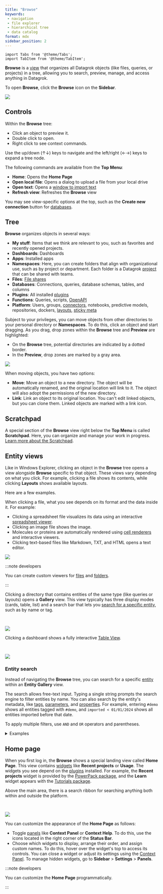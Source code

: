 ```yaml
---
title: "Browse"
keywords:
 - navigation
 - file explorer
 - hierarchical tree
 - data catalog
format: mdx
sidebar_position: 2
---
```


```mdx-code-block
import Tabs from '@theme/Tabs';
import TabItem from '@theme/TabItem';
```

**Browse** is a [view](views.md) that organizes all Datagrok objects (like
files, queries, or projects) in a tree, allowing you to search,
preview, manage, and access anything in Datagrok. 

To open **Browse**, click the **Browse** icon on the **Sidebar**.

![](img/browse-main.gif)

## Controls

Within the **Browse** tree:
* Click an object to preview it.
* Double click to open.
* Right click to see context commands.

Use the up/down (↑↓) keys to navigate and the left/right (←→) keys to expand a tree node.

The following commands are available from the **Top Menu**:

* **Home**: Opens the **Home Page**
* **Open local file**: Opens a dialog to upload a file from your local drive
* **Open text**: Opens a [window to import text](../../../access/files/files.mdx#)
* **Refresh view**: Refreshes the **Browse** view

You may see view-specific options at the top, such as the **Create new connection** button for [databases](../../../access/databases/databases.mdx).

## Tree

**Browse** organizes objects in several ways:

* **My stuff**: Items that we think are relevant to you, such as favorites and recently opened projects.
* **Dashboards**: Dashboards
* **Apps**: Installed apps
* **Namespaces**: Here, you can create
   folders that align with organizational use, such as by project or department. Each folder is a Datagrok [project](../../concepts/project/project.md) that can be shared with teams.  
* **Files**: [File shares](../../../access/files/files.md)
* **Databases**: Connections, queries, database schemas, tables, and columns
* **Plugins**: All installed [plugins](../../plugins.md)
* **Functions**: Queries, scripts, [OpenAPI](../../../access/open-api.md)
* **Platform**: Users, groups, [connectors](../../../access/databases/connectors/connectors.md), notebooks, predictive models, repositories, dockers, [layouts](../../../visualize/view-layout.md), [sticky meta](../../../govern/catalog/sticky-meta.md)

<!--
* **Platform-centric** (**Platform**): This hierarchy provides quick access
  to the platform's connections, repositories, users and groups, and so on.-->

Subject to your privileges, you can move objects from other directories to your personal directory or
**Namespaces**. To do this, click an object and start dragging. As you drag,
drop zones within the **Browse** tree and **Preview** are highlighted:

* On the **Browse** tree, potential directories are indicated by a dotted border.
* In the **Preview**, drop zones are marked by a gray area.

![](img/namespaces-drag-and-drop.gif)

When moving objects, you have two options:

* **Move**: Move an object to a new directory. The object will be automatically renamed, and
  the original location will link to it. The object will also adopt the
  permissions of the new directory.
* **Link**: Link an object to its original location. You can't edit linked objects, but you
  can clone them. Linked objects are marked with a link icon.

## Scratchpad

A special section of the **Browse** view right below the **Top Menu** is called
**Scratchpad**. Here, you can organize and manage your work in progress.
[Learn more about the Scratchpad](../../concepts/project/project.md#scratchpad). 

## Entity views

Like in Windows Explorer, clicking an object in the **Browse** tree opens a view
alongside **Browse** specific to that object. These views vary depending on what
you click. For example, clicking a file shows its contents, while clicking **Layouts**
shows available layouts.

Here are a few examples.

<Tabs>
<TabItem value="files" label="Files" default>

When clicking a file, what you see depends on its format and the data inside it. For example:

* Clicking a spreadsheet file visualizes its data using an interactive
  [spreadsheet viewer](../../../visualize/viewers/grid.md).
* Clicking an image file shows the image.
* Molecules or proteins are automatically rendered using [cell
  renderers](../../../visualize/viewers/grid.md#cell-renderers) and interactive
  viewers.
* Clicking text-based files like Markdown, TXT, and HTML opens a text editor.

![](../../../access/files/img/file-manager-file-browsing.gif)

:::note developers

You can create custom viewers for
[files](../../../develop/how-to/create-custom-file-viewers.md) and
[folders](../../../develop/how-to/folder-content-preview.md).

:::

</TabItem>
<TabItem value="entity-galleries" label="Entity galleries">

Clicking a directory that contains entities of the same type (like queries or
layouts) opens a **Gallery** view. This view typically has three display modes
(cards, table, list) and a search bar that lets you [search for a specific
entity](#entity-search), such as by name or tag.

<br/>

![](img/browse-entity-gallery.gif)

</TabItem>
<TabItem value="dashboards" label="Dashboards">

Clicking a dashboard shows a fully interactive [Table
View](../views/table-view.md).

<br/>

![](img/browse-view-dashboard.gif)

</TabItem>
</Tabs>

### Entity search

Instead of navigating the **Browse** tree, you can search for a specific
[entity](../../concepts/objects.md) within an **Entity Gallery** view. 

The search allows free-text input. Typing a single string prompts the search
engine to filter entities by name. You can also search by the entity's metadata,
like [tags](../../../govern/catalog/tags.md),
[parameters](../../govern/catalog/metadata.md#parameters), and
[properties](../../govern/catalog/metadata.md#parameters). For example, entering
`#demo` shows all entities tagged with `#demo`, and `imported < 01/01/2024`
shows all entities imported before that date. 

To apply multiple filters, use `AND` and `OR` operators and parentheses.

<details>
<summary>Examples</summary>

Unstructured query; looks for 'biologics' in title and description:

```
Biologics
```

Tagged as #demo:

```
#demo
```

Tagged as either either #demo or #chem:

```
#demo or #chem
```

Created in the last 7 days:

```
createdOn > -1w
```

Complex conditions:

```
(#demo and #chem) or author = "john@google.com"
starredBy = @current or author = @current
```

Created by recently joined users:

```
author.joined > -5d
```

</details>

## Home page

When you first log in, the **Browse** shows a special landing view called **Home Page**. This view contains
[widgets](../../../visualize/widgets.md) like **Recent projects** or **Usage**.
The widgets you see depend on the [plugins](../../plugins.md) installed. For example, the
**Recent projects** widget is provided by the [PowerPack
package](https://github.com/datagrok-ai/public/tree/master/packages/PowerPack),
and the **Learn** widget appears with the [Tutorials
package](https://github.com/datagrok-ai/public/tree/master/packages/Tutorials).

Above the main area, there is a search ribbon for searching anything both within and outside the platform.

<br/>

![](../img/home-page.png)

You can customize the appearance of the **Home Page** as follows:
* Toggle [panels](../panels/panels.md) like **Context Panel** or **Context
  Help**. To do this, use the icons located in the right corner of the **Status
  Bar**.
* Choose which widgets to display, arrange their order, and assign custom names.
  To do this, hover over the widget's top to access its controls. You can close
  a widget or adjust its settings using the [Context
  Panel](../panels/panels.md#context-panel). To manage hidden widgets, go to
  **Sidebar** > **Settings** > **Panels**.

:::note developers

You can customize the **Home Page** programmatically.

:::